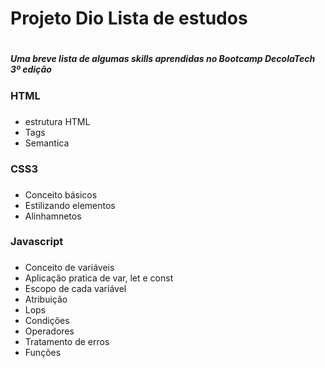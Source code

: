 # Projeto Dio Lista de estudos<h1>

##### Uma breve lista de algumas skills aprendidas no Bootcamp DecolaTech 3º edição <h5>

### HTML <h3>

* estrutura HTML
* Tags
* Semantica


### CSS3<h3>

* Conceito básicos
* Estilizando elementos 
* Alinhamnetos


### Javascript <h3>

*  Conceito de variáveis
*  Aplicação pratica de var, let e const
*  Escopo de cada variável
*  Atribuição 
*  Lops 
*  Condições 
*  Operadores 
*  Tratamento de erros
*  Funções
